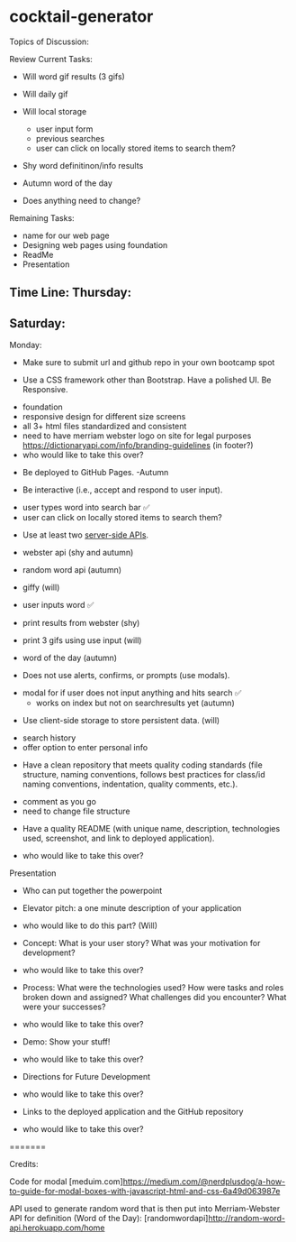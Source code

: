 # cocktail-generator

Topics of Discussion:

Review Current Tasks:
- Will word gif results (3 gifs)
- Will daily gif
- Will local storage
    - user input form
    - previous searches
    - user can click on locally stored items to search them?

- Shy word definitinon/info results

- Autumn word of the day

- Does anything need to change?

Remaining Tasks:
- name for our web page
- Designing web pages using foundation
- ReadMe
- Presentation






Time Line:
Thursday:
- 
Saturday:
- 
Monday:
- Make sure to submit url and github repo in your own bootcamp spot


* Use a CSS framework other than Bootstrap. Have a polished UI. Be Responsive.
- foundation
- responsive design for different size screens
- all 3+ html files standardized and consistent
- need to have merriam webster logo on site for legal purposes https://dictionaryapi.com/info/branding-guidelines (in footer?)
- who would like to take this over?

* Be deployed to GitHub Pages. -Autumn

* Be interactive (i.e., accept and respond to user input).
- user types word into search bar ✅
- user can click on locally stored items to search them?

* Use at least two [server-side APIs](https://coding-boot-camp.github.io/full-stack/apis/api-resources).
- webster api (shy and autumn)
- random word api (autumn)
- giffy (will)

- user inputs word ✅
- print results from webster (shy)
- print 3 gifs using use input (will)
- word of the day (autumn)

* Does not use alerts, confirms, or prompts (use modals).
- modal for if user does not input anything and hits search ✅
    - works on index but not on searchresults yet (autumn)

* Use client-side storage to store persistent data. (will)
- search history
- offer option to enter personal info


* Have a clean repository that meets quality coding standards (file structure, naming conventions, follows best practices for class/id naming conventions, indentation, quality comments, etc.).
- comment as you go
- need to change file structure

* Have a quality README (with unique name, description, technologies used, screenshot, and link to deployed application).
- who would like to take this over?



Presentation
- Who can put together the powerpoint

* Elevator pitch: a one minute description of your application
- who would like to do this part? (Will)

* Concept: What is your user story? What was your motivation for development?
- who would like to take this over?

* Process: What were the technologies used? How were tasks and roles broken down and assigned? What challenges did you encounter? What were your successes?
- who would like to take this over?

* Demo: Show your stuff!
- who would like to take this over?

* Directions for Future Development
- who would like to take this over?

* Links to the deployed application and the GitHub repository
- who would like to take this over?


=======

Credits:

Code for modal
[meduim.com]https://medium.com/@nerdplusdog/a-how-to-guide-for-modal-boxes-with-javascript-html-and-css-6a49d063987e

API used to generate random word that is then put into Merriam-Webster API for definition (Word of the Day):
[randomwordapi]http://random-word-api.herokuapp.com/home


